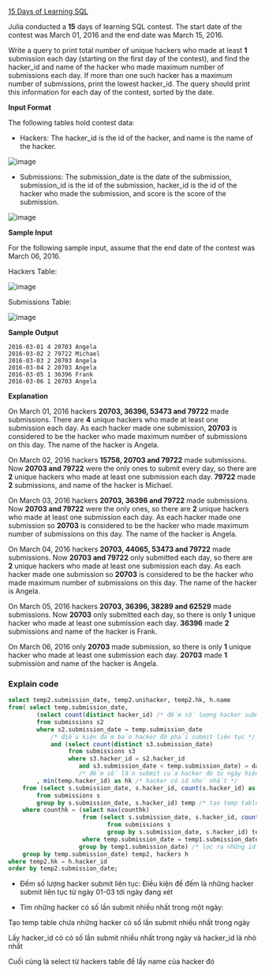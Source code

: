 [15 Days of Learning SQL](https://www.hackerrank.com/challenges/15-days-of-learning-sql/problem)

Julia conducted a **15** days of learning SQL contest. The start date of the contest was March 01, 2016 and the end date was March 15, 2016.

Write a query to print total number of unique hackers who made at least **1** submission each day (starting on the first day of the contest), and find the hacker_id and name of the hacker who made maximum number of submissions each day. If more than one such hacker has a maximum number of submissions, print the lowest hacker_id. The query should print this information for each day of the contest, sorted by the date.

**Input Format**

The following tables hold contest data:

* Hackers: The hacker_id is the id of the hacker, and name is the name of the hacker.

![image](https://s3.amazonaws.com/hr-challenge-images/19597/1458511164-12adec3b8b-ScreenShot2016-03-21at3.26.47AM.png)

* Submissions: The submission_date is the date of the submission, submission_id is the id of the submission, hacker_id is the id of the hacker who made the submission, and score is the score of the submission.

![image](https://s3.amazonaws.com/hr-challenge-images/19597/1458511251-0b534030b9-ScreenShot2016-03-21at3.26.56AM.png)

**Sample Input**

For the following sample input, assume that the end date of the contest was March 06, 2016.

Hackers Table:

![image](https://s3.amazonaws.com/hr-challenge-images/19597/1458511957-814a2c7bf2-ScreenShot2016-03-21at3.27.06AM.png)

Submissions Table:

![image](https://s3.amazonaws.com/hr-challenge-images/19597/1458512015-ff6a708164-ScreenShot2016-03-21at3.27.21AM.png)

**Sample Output**
```
2016-03-01 4 20703 Angela
2016-03-02 2 79722 Michael
2016-03-03 2 20703 Angela
2016-03-04 2 20703 Angela
2016-03-05 1 36396 Frank
2016-03-06 1 20703 Angela
```
**Explanation**

On March 01, 2016 hackers **20703, 36396, 53473 and 79722** made submissions. There are **4** unique hackers who made at least one submission each day. As each hacker made one submission, **20703** is considered to be the hacker who made maximum number of submissions on this day. The name of the hacker is Angela.

On March 02, 2016 hackers **15758, 20703 and 79722** made submissions. Now **20703 and 79722** were the only ones to submit every day, so there are **2** unique hackers who made at least one submission each day. **79722** made **2** submissions, and name of the hacker is Michael.

On March 03, 2016 hackers **20703, 36396 and 79722** made submissions. Now **20703 and 79722** were the only ones, so there are **2** unique hackers who made at least one submission each day. As each hacker made one submission so **20703** is considered to be the hacker who made maximum number of submissions on this day. The name of the hacker is Angela.

On March 04, 2016 hackers **20703, 44065, 53473 and 79722** made submissions. Now **20703 and 79722** only submitted each day, so there are **2** unique hackers who made at least one submission each day. As each hacker made one submission so **20703** is considered to be the hacker who made maximum number of submissions on this day. The name of the hacker is Angela.

On March 05, 2016 hackers **20703, 36396, 38289 and 62529** made submissions. Now **20703** only submitted each day, so there is only **1** unique hacker who made at least one submission each day. **36396** made **2** submissions and name of the hacker is Frank.

On March 06, 2016 only **20703** made submission, so there is only **1** unique hacker who made at least one submission each day. **20703** made **1** submission and name of the hacker is Angela.

### Explain code
```SQL
select temp2.submission_date, temp2.unihacker, temp2.hk, h.name
from( select temp.submission_date, 
        (select count(distinct hacker_id) /* đếm số lượng hacker submit trong ngày */
        from submissions s2  
        where s2.submission_date = temp.submission_date 
            /* điều kiện đảm bảo hacker đó phải submit liên tục */
            and (select count(distinct s3.submission_date) 
                 from submissions s3 
                 where s3.hacker_id = s2.hacker_id 
                    and s3.submission_date < temp.submission_date) = dateDIFF(temp.submission_date , '2016-03-01')) as unihacker
                    /* đếm số lần submit của hacker đó từ ngày hiện tại trở về ngày 01-03, nếu số lần submit bằng số ngày thì hacker đó submit liên tục */ 
        , min(temp.hacker_id) as hk /* hacker có id nhỏ nhất */
    from (select s.submission_date, s.hacker_id, count(s.hacker_id) as counthk
        from submissions s
        group by s.submission_date, s.hacker_id) temp /* tạo temp table chứa số lần submit của mỗi hacker trong 1 ngày */
    where counthk = (select max(counthk) 
                     from (select s.submission_date, s.hacker_id, count(s.hacker_id) as counthk
                            from submissions s
                            group by s.submission_date, s.hacker_id) temp1
                     where temp.submission_date = temp1.submission_date
                    group by temp1.submission_date) /* lọc ra những id có số lần submit nhiều nhất trong một ngày */
    group by temp.submission_date) temp2, hackers h
where temp2.hk = h.hacker_id
order by temp2.submission_date;
```
- Đếm số lượng hacker submit liên tục: 
Điều kiện để đếm là những hacker submit liên tục từ ngày 01-03 tới ngày đang xét

- Tìm những hacker có số lần submit nhiều nhất trong một ngày:

Tạo temp table chứa những hacker có số lần submit nhiều nhất trong ngày 

Lấy hacker_id có có số lần submit nhiều nhất trong ngày và hacker_id là nhỏ nhất

Cuối cùng là select từ hackers table để lấy name của hacker đó
